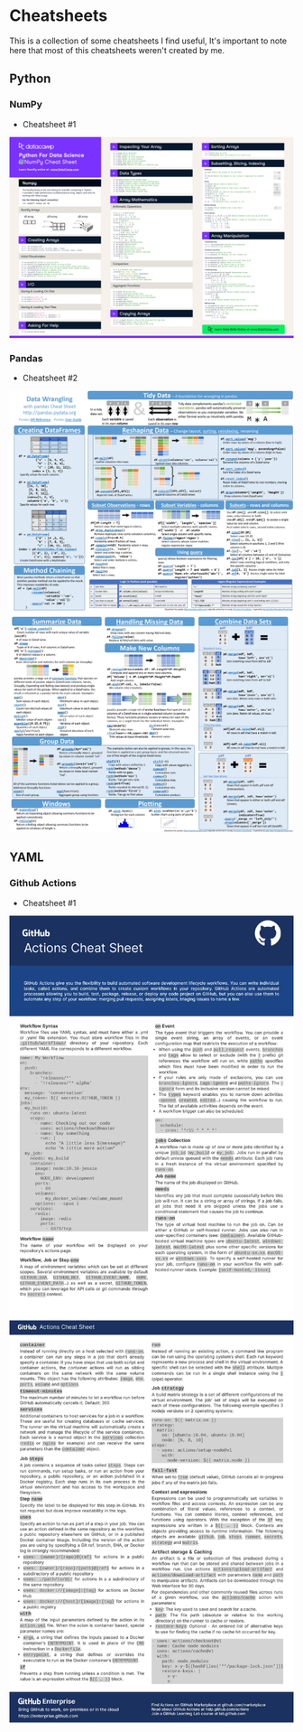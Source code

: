 
# Cheatsheets

This is a collection of some cheatsheets I find useful, It's important to note here that most of this cheatsheets weren't created by me.

## Python
### NumPy
- Cheatsheet #1

![#1](Python/NumPy/1/1.jpg)

### Pandas
- Cheatsheet #2

![#1](Python/Pandas/1/1.jpg)
![#2](Python/Pandas/1/2.jpg)


## YAML
### Github Actions
- Cheatsheet #1

![#1](YAML/Github_Actions/1/1.jpg)
![#2](YAML/Github_Actions/1/2.jpg)